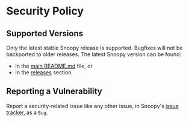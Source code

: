 # Security Policy

## Supported Versions

Only the latest stable Snoopy release is supported. Bugfixes will not be backported to older releases.
The latest Snoopy version can be found:
- In the [main README.md](https://github.com/a2o/snoopy) file, or
- In the [releases](https://github.com/a2o/snoopy/releases) section.


## Reporting a Vulnerability

Report a security-related issue like any other issue, in Snoopy's [issue tracker](https://github.com/a2o/snoopy/issues), as a `Bug`.
